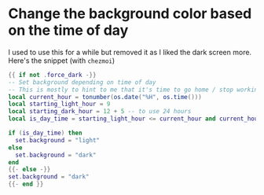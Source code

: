 # Change the background color based on the time of day 
  I used to use this for a while but removed it as I liked the dark screen more.
  Here's the snippet (with `chezmoi`)

  ``` lua
  {{ if not .force_dark -}}
  -- Set background depending on time of day
  -- This is mostly to hint to me that it's time to go home / stop working
  local current_hour = tonumber(os.date("%H", os.time()))
  local starting_light_hour = 9
  local starting_dark_hour = 12 + 5 -- to use 24 hours
  local is_day_time = starting_light_hour <= current_hour and current_hour < starting_dark_hour

  if (is_day_time) then
    set.background = "light"
  else
    set.background = "dark"
  end
  {{- else -}}
  set.background = "dark"
  {{- end }}
  ```
